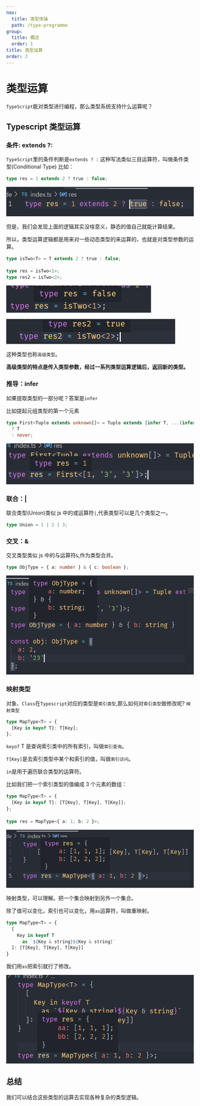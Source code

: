```yaml
---
nav:
  title: 类型体操
  path: /type-programme
group:
  title: 概述
  order: 1
title: 类型运算
order: 3
---
```


# 类型运算

`TypeScript`能对类型进行编程，那么类型系统支持什么运算呢？

## Typescript 类型运算

### 条件: extends ?:

`TypeScript`里的条件判断是`extends ? :` 这种写法类似三目运算符，叫做条件类型(Conditional Type) 比如：

```ts
type res = 1 extends 2 ? true : false;
```

![image-20220221204032265](./image-20220221204032265.png)

但是，我们会发现上面的逻辑其实没啥意义，静态的值自己就能计算结果。

所以，类型运算逻辑都是用来对一些动态类型的来运算的，也就是对类型参数的运算。

```ts
type isTwo<T> = T extends 2 ? true : false;

type res = isTwo<1>;
type res2 = isTwo<2>;
```

![image-20220221204416982](./image-20220221204416982.png)

![image-20220221204432052](./image-20220221204432052.png)

这种类型也称`高级类型`。

**高级类型的特点是传入类型参数，经过一系列类型运算逻辑后，返回新的类型。**

### 推导：infer

如果提取类型的一部分呢？答案是`infer`

比如提起元组类型的第一个元素

```ts
type First<Tuple extends unknown[]> = Tuple extends [infer T, ...(infer Rest)]
  ? T
  : never;
```

![image-20220221205211939](./image-20220221205211939.png)

### 联合：|

联合类型(Union)类似 js 中的或运算符`|`,代表类型可以是几个类型之一。

```ts
type Union = 1 | 2 | 3;
```

### 交叉：&

交叉类型类似 js 中的与运算符`&`,作为类型合并。

```ts
type ObjType = { a: number } & { c: boolean };
```

![image-20220221205954935](./image-20220221205954935.png)

### 映射类型

对象、`Class`在`Typescript`对应的类型是`索引类型`,那么如何对`索引类型`做修改呢? `映射类型`

```ts
type MapType<T> = {
  [Key in keyof T]: T[Key];
};
```

`keyof` T 是查询索引类中的所有索引，叫做`索引查询`。

`T[Key]`是去索引类型中某个和索引的值，叫做`索引访问`。

`in`是用于遍历联合类型的运算符。

比如我们把一个索引类型的值编成 3 个元素的数组：

```ts
type MapType<T> = {
  [Key in keyof T]: [T[Key], T[Key], T[Key]];
};

type res = MapType<{ a: 1; b: 2 }>;
```

![image-20220221210849742](./image-20220221210849742.png)

映射类型，可以理解。把一个集合映射到另外一个集合。

除了值可以变化，索引也可以变化，用`as`运算符，叫做重映射。

```ts
type MapType<T> = {
  [
    Key in keyof T
      as `${Key & string}${Key & string}`
  ]: [T[Key], T[Key], T[Key]]
}
```

我们用`as`把索引就行了修改。

![image-20220221211512462](./image-20220221211512462.png)

## 总结

我们可以结合这些类型的运算去实现各种复杂的类型逻辑。
